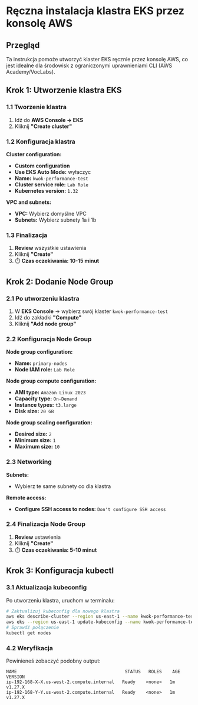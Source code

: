 # Ręczna instalacja klastra EKS przez konsolę AWS

## Przegląd
Ta instrukcja pomoże utworzyć klaster EKS ręcznie przez konsolę AWS, co jest idealne dla środowisk z ograniczonymi uprawnieniami CLI (AWS Academy/VocLabs).

## Krok 1: Utworzenie klastra EKS

### 1.1 Tworzenie klastra

1. Idź do **AWS Console → EKS**
2. Kliknij **"Create cluster"**

### 1.2 Konfiguracja klastra

**Cluster configuration:**
- **Custom configuration**
- **Use EKS Auto Mode:** wyłaczyc
- **Name:** `kwok-performance-test`
- **Cluster service role:** `Lab Role`
- **Kubernetes version:** `1.32`

**VPC and subnets:**
- **VPC:** Wybierz domyślne VPC
- **Subnets:** Wybierz subnety 1a i 1b


### 1.3 Finalizacja

1. **Review** wszystkie ustawienia
2. Kliknij **"Create"**
3. ⏱️ **Czas oczekiwania: 10-15 minut**

## Krok 2: Dodanie Node Group

### 2.1 Po utworzeniu klastra

1. W **EKS Console** → wybierz swój klaster `kwok-performance-test`
2. Idź do zakładki **"Compute"**
3. Kliknij **"Add node group"**

### 2.2 Konfiguracja Node Group

**Node group configuration:**
- **Name:** `primary-nodes`
- **Node IAM role:** `Lab Role` 

**Node group compute configuration:**
- **AMI type:** `Amazon Linux 2023`
- **Capacity type:** `On-Demand`
- **Instance types:** `t3.large` 
- **Disk size:** `20 GB`

**Node group scaling configuration:**
- **Desired size:** `2`
- **Minimum size:** `1`
- **Maximum size:** `10`

### 2.3 Networking

**Subnets:**
- Wybierz te same subnety co dla klastra

**Remote access:**
- **Configure SSH access to nodes:** `Don't configure SSH access`

### 2.4 Finalizacja Node Group

1. **Review** ustawienia
2. Kliknij **"Create"**
3. ⏱️ **Czas oczekiwania: 5-10 minut**

## Krok 3: Konfiguracja kubectl

### 3.1 Aktualizacja kubeconfig

Po utworzeniu klastra, uruchom w terminalu:

```bash
# Zaktualizuj kubeconfig dla nowego klastra
aws eks describe-cluster --region us-east-1 --name kwok-performance-test --query cluster.status
aws eks --region us-east-1 update-kubeconfig --name kwok-performance-test
# Sprawdź połączenie
kubectl get nodes
```

### 4.2 Weryfikacja

Powinieneś zobaczyć podobny output:
```
NAME                                         STATUS   ROLES    AGE   VERSION
ip-192-168-X-X.us-west-2.compute.internal   Ready    <none>   1m    v1.27.X
ip-192-168-Y-Y.us-west-2.compute.internal   Ready    <none>   1m    v1.27.X
``` 
